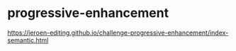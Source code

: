 # progressive-enhancement

https://jeroen-editing.github.io/challenge-progressive-enhancement/index-semantic.html
